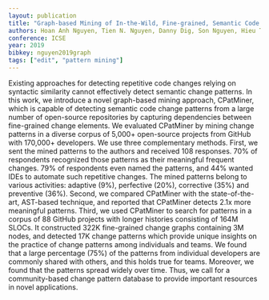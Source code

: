 ```yaml
---
layout: publication
title: "Graph-based Mining of In-the-Wild, Fine-grained, Semantic Code Change Patterns"
authors: Hoan Anh Nguyen, Tien N. Nguyen, Danny Dig, Son Nguyen, Hieu Tran, and Michael Hilton
conference: ICSE
year: 2019
bibkey: nguyen2019graph
tags: ["edit", "pattern mining"]
---
```

Existing approaches for detecting repetitive code changes relying on syntactic similarity cannot effectively detect semantic change patterns. In this work, we introduce a novel graph-based mining approach, CPatMiner, which is capable of detecting semantic code change patterns from a large number of open-source repositories by capturing dependencies between fine-grained change elements. We evaluated CPatMiner by mining change patterns in a diverse corpus of 5,000+ open-source projects from GitHub with 170,000+ developers. We use three complementary methods. First, we sent the mined patterns to the authors and received 108 responses. 70% of respondents recognized those patterns as their meaningful frequent changes. 79% of respondents even named the patterns, and 44% wanted IDEs to automate such repetitive changes. The mined patterns belong to various activities: adaptive (9%), perfective (20%), corrective (35%) and preventive (36%). Second, we compared CPatMiner with the state-of-the-art, AST-based technique, and reported that CPatMiner detects 2.1x more meaningful patterns. Third, we used CPatMiner to search for patterns in a corpus of 88 GitHub projects with longer histories consisting of 164M SLOCs. It constructed 322K fine-grained change graphs containing 3M nodes, and detected 17K change patterns which provide unique insights on the practice of change patterns among individuals and teams. We found that a large percentage (75%) of the patterns from individual developers are commonly shared with others, and this holds true for teams. Moreover, we found that the patterns spread widely over time. Thus, we call for a community-based change pattern database to provide important resources in novel applications.